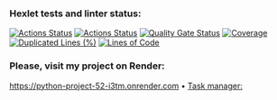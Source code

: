 ### Hexlet tests and linter status:
[![Actions Status](https://github.com/sergeikuz/python-project-52/actions/workflows/hexlet-check.yml/badge.svg)](https://github.com/sergeikuz/python-project-52/actions)
[![Actions Status](https://github.com/sergeikuz/python-project-52/actions/workflows/ci.yml/badge.svg)](https://github.com/sergeikuz/python-project-52/actions)
[![Quality Gate Status](https://sonarcloud.io/api/project_badges/measure?project=sergeikuz_python-project-52&metric=alert_status)](https://sonarcloud.io/summary/new_code?id=sergeikuz_python-project-52)
[![Coverage](https://sonarcloud.io/api/project_badges/measure?project=sergeikuz_python-project-52&metric=coverage)](https://sonarcloud.io/summary/new_code?id=sergeikuz_python-project-52)
[![Duplicated Lines (%)](https://sonarcloud.io/api/project_badges/measure?project=sergeikuz_python-project-52&metric=duplicated_lines_density)](https://sonarcloud.io/summary/new_code?id=sergeikuz_python-project-52)
[![Lines of Code](https://sonarcloud.io/api/project_badges/measure?project=sergeikuz_python-project-52&metric=ncloc)](https://sonarcloud.io/summary/new_code?id=sergeikuz_python-project-52)
### Please, visit my project on Render:
https://python-project-52-i3tm.onrender.com
• <a href="https://python-project-52-i3tm.onrender.com">Task manager: </a>
